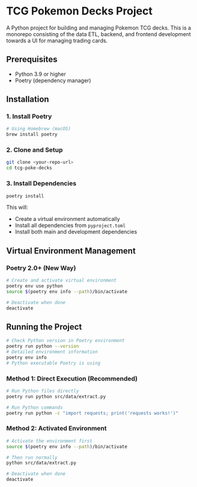 # TCG Pokemon Decks Project

A Python project for building and managing Pokemon TCG decks. This is a monorepo consisting of the data ETL, backend, and frontend development towards a UI for managing trading cards.

## Prerequisites

- Python 3.9 or higher
- Poetry (dependency manager)

## Installation

### 1. Install Poetry
```bash
# Using Homebrew (macOS)
brew install poetry
```

### 2. Clone and Setup
```bash
git clone <your-repo-url>
cd tcg-poke-decks
```

### 3. Install Dependencies
```zsh
poetry install
```

This will:
- Create a virtual environment automatically
- Install all dependencies from `pyproject.toml`
- Install both main and development dependencies

## Virtual Environment Management

### Poetry 2.0+ (New Way)
```zsh
# Create and activate virtual environment
poetry env use python
source $(poetry env info --path)/bin/activate

# Deactivate when done
deactivate
```

## Running the Project

```zsh
# Check Python version in Poetry environment
poetry run python --version
# Detailed environment information
poetry env info
# Python executable Poetry is using
```


### Method 1: Direct Execution (Recommended)
```zsh
# Run Python files directly
poetry run python src/data/extract.py

# Run Python commands
poetry run python -c "import requests; print('requests works!')"
```

### Method 2: Activated Environment
```zsh
# Activate the environment first
source $(poetry env info --path)/bin/activate

# Then run normally
python src/data/extract.py

# Deactivate when done
deactivate
```